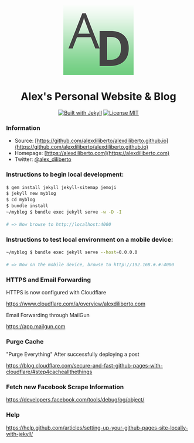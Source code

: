 <p align="center">
  <a href="https://alexdiliberto.com"><img src="https://github.com/alexdiliberto/alexdiliberto.github.io/raw/master/favicon-192x192.png" alt="alexdiliberto.com website favicon"></a>
</p>

<h1 align="center">Alex's Personal Website &amp; Blog</h1>

<p align="center">
  <a href="https://jekyllrb.com/"><img src="http://img.shields.io/badge/Built%20with-Jekyll-blue.svg" alt="Built with Jekyll"></a>
  <a href="http://en.wikipedia.org/wiki/MIT_License"><img src="http://img.shields.io/badge/license-MIT-blue.svg" alt="License MIT"></a>
</p>

### Information

* Source: [https://github.com/alexdiliberto/alexdiliberto.github.io](https://github.com/alexdiliberto/alexdiliberto.github.io)
* Homepage: [https://alexdiliberto.com](https://alexdiliberto.com)
* Twitter: [@alex_diliberto](http://twitter.com/alex_diliberto)

### Instructions to begin local development:

```sh
$ gem install jekyll jekyll-sitemap jemoji
$ jekyll new myblog
$ cd myblog
$ bundle install
~/myblog $ bundle exec jekyll serve -w -D -I

# => Now browse to http://localhost:4000
```

### Instructions to test local environment on a mobile device:

```sh
~/myblog $ bundle exec jekyll serve --host=0.0.0.0

# => Now on the mobile device, browse to http://192.168.#.#:4000
```

### HTTPS and Email Forwarding

HTTPS is now configured with Cloudflare

https://www.cloudflare.com/a/overview/alexdiliberto.com

Email Forwarding through MailGun

https://app.mailgun.com

### Purge Cache

"Purge Everything" After successfully deploying a post

https://blog.cloudflare.com/secure-and-fast-github-pages-with-cloudflare/#step4cacheallthethings

### Fetch new Facebook Scrape Information

https://developers.facebook.com/tools/debug/og/object/

### Help

https://help.github.com/articles/setting-up-your-github-pages-site-locally-with-jekyll/
